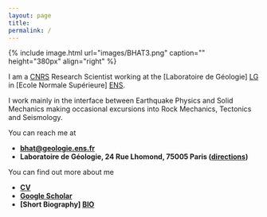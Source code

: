 ```yaml
---
layout: page
title: 
permalink: /
---
```


{% include image.html url="images/BHAT3.png" caption="" height="380px" align="right" %}

I am a [CNRS] Research Scientist working at the [Laboratoire de Géologie] [LG] in [Ecole Normale Supérieure] [ENS].

I work mainly in the interface between Earthquake Physics and Solid Mechanics making occasional excursions into Rock Mechanics, Tectonics and Seismology.

You can reach me at

* **bhat@geologie.ens.fr** 
* **Laboratoire de Géologie, 24 Rue Lhomond, 75005 Paris ([directions])**

You can find out more about me 

* **[CV]** 
* **[Google Scholar]**
* **[Short Biography] [BIO]**

[BIO]: /bio/
[CV]: https://www.dropbox.com/s/ki67xswqsql0uky/CurriculumVitae.pdf?dl=1
[directions]: files/directions.pdf
[LG]: http://www.geologie.ens.fr
[ENS]: http://www.ens.fr
[Google Scholar]: http://scholar.google.com/citations?user={{site.author.scholar}}&hl=en&oi=ao
[CNRS]: http://www.cnrs.fr/index.html


